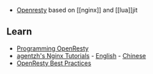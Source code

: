 - [Openresty](http://openresty.org/) based on [[nginx]] and [[lua]]jit

## Learn
- [Programming OpenResty](https://openresty.gitbooks.io/programming-openresty/content/)
- [agentzh's Nginx Tutorials](https://github.com/agentzh/nginx-tutorials) - [English](https://openresty.org/download/agentzh-nginx-tutorials-enuk.html) - [Chinese](https://openresty.org/download/agentzh-nginx-tutorials-zhcn.html)
- [OpenResty Best Practices](https://legacy.gitbook.com/book/moonbingbing/openresty-best-practices/details)
